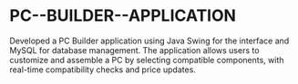 # PC--BUILDER--APPLICATION
Developed a PC Builder application using Java Swing for the interface and MySQL for database management. The application allows users to customize and assemble a PC by selecting compatible components, with real-time compatibility checks and price updates.
